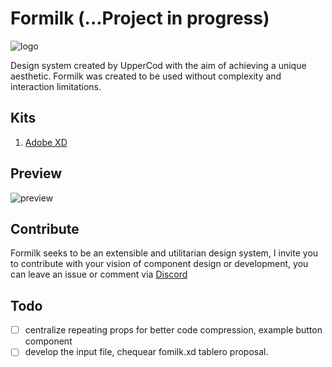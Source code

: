 # Formilk (...Project in progress)

![logo](./doc/logo-contrast.svg)

Design system created by UpperCod with the aim of achieving a unique aesthetic. Formilk was created to be used without complexity and interaction limitations.

## Kits

1. [Adobe XD](./formilk-ui.xd)

## Preview

![preview](./preview.png)

## Contribute

Formilk seeks to be an extensible and utilitarian design system, I invite you to contribute with your vision of component design or development, you can leave an issue or comment via [Discord](https://discord.gg/7z3rNhmkNE)

## Todo

-   [ ] centralize repeating props for better code compression, example button component
-   [ ] develop the input file, chequear fomilk.xd tablero proposal.
